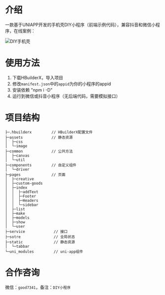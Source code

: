 # 介绍

一款基于UNIAPP开发的手机壳DIY小程序（前端示例代码），兼容抖音和微信小程序，在线案例：

![DIY手机壳](https://nicen.cn/wp-content/uploads/2023/01/gh_9f7a651d6dd8_860-150x150.jpg "DIY手机壳")

# 使用方法

1. 下载HBuilderX，导入项目
2. 修改`manifest.json`中的`appid`为你的小程序的appid
3. 安装依赖 "npm i -D"
4. 运行到微信或抖音小程序（无后端代码，需要模拟接口）

# 项目结构

```
├─.hbuilderx         // HBuilderX配置文件
├─assets             // 静态资源
│  ├─css
│  └─image
├─common             // 公共方法
│  ├─canvas
│  └─util
├─components         // 自定义组件
│  └─driver
├─pages              // 页面
│  ├─creative
│  ├─custom-goods
│  ├─index
│  │  ├─addText
│  │  ├─Footer
│  │  ├─Headers
│  │  └─sidebar
│  ├─list
│  ├─make
│  ├─models
│  ├─show
│  └─user
├─service             // 接口
├─sotre               // 全局状态
├─static              // 静态资源
│  └─tabbar
└─uni_modules         // uni-app组件
```

# 合作咨询

微信：`good7341`，备注：`DIY小程序`